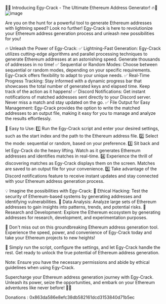 

🔐🔥 Introducing Egy-Crack - The Ultimate Ethereum Address Generator! 🔥🔐
![image](https://github.com/dragonked2/Egy-Crack/assets/66541902/4738bf1e-9561-4cec-8cdd-beaa4103c412)


Are you on the hunt for a powerful tool to generate Ethereum addresses with lightning speed? Look no further! Egy-Crack is here to revolutionize your Ethereum address generation process and unleash new possibilities for you!

🔥 Unleash the Power of Egy-Crack:
✅ Lightning-Fast Generation: Egy-Crack utilizes cutting-edge algorithms and parallel processing techniques to generate Ethereum addresses at an astonishing speed. Generate thousands of addresses in no time!
✅ Sequential or Random Modes: Choose between sequential or random modes, depending on your specific requirements. Egy-Crack offers flexibility to adapt to your unique needs.
✅ Real-Time Progress Tracking: Stay informed with a dynamic progress bar that showcases the total number of generated keys and elapsed time. Keep track of the action as it happens!
✅ Discord Notifications: Get instant notifications of matched addresses sent directly to your Discord server. Never miss a match and stay updated on the go.
✅ File Output for Easy Management: Egy-Crack provides the option to write the matched addresses to an output file, making it easy for you to manage and analyze the results effortlessly.

🚀 Easy to Use:
1️⃣ Run the Egy-Crack script and enter your desired settings, such as the start index and the path to the Ethereum address file.
2️⃣ Select the mode: sequential or random, based on your preference.
3️⃣ Sit back and let Egy-Crack do the heavy lifting. Watch as it generates Ethereum addresses and identifies matches in real-time.
4️⃣ Experience the thrill of discovering matches as Egy-Crack displays them on the screen. Matches are saved to an output file for your convenience.
5️⃣ Take advantage of the Discord notifications feature to receive instant updates and stay connected with your Ethereum address generation process.

💡 Imagine the possibilities with Egy-Crack:
🔐 Ethical Hacking: Test the security of Ethereum-based systems by generating addresses and identifying vulnerabilities.
🔐 Data Analysis: Analyze large sets of Ethereum addresses to gain insights into patterns, trends, and potential risks.
🔐 Research and Development: Explore the Ethereum ecosystem by generating addresses for research, development, and experimentation purposes.

🌟 Don't miss out on this groundbreaking Ethereum address generation tool. Experience the speed, power, and convenience of Egy-Crack today and take your Ethereum projects to new heights!

🔗 Simply run the script, configure the settings, and let Egy-Crack handle the rest. Get ready to unlock the true potential of Ethereum address generation.

Note: Ensure you have the necessary permissions and abide by ethical guidelines when using Egy-Crack.

Supercharge your Ethereum address generation journey with Egy-Crack. Unleash its power, seize the opportunities, and embark on your Ethereum adventures like never before! 💪💎

Donations : 0x863da586e8efc38db582161dcd3153840d71b5ec
